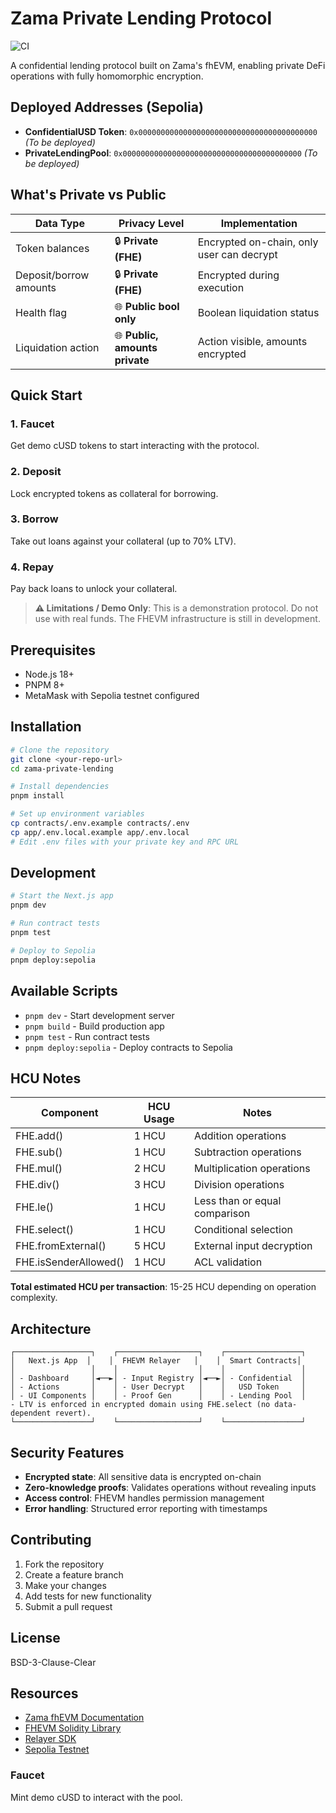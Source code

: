 # Zama Private Lending Protocol

![CI](https://github.com/serenajordan/zama-private-lending/actions/workflows/ci.yml/badge.svg)

A confidential lending protocol built on Zama's fhEVM, enabling private DeFi operations with fully homomorphic encryption.

## Deployed Addresses (Sepolia)

- **ConfidentialUSD Token**: `0x0000000000000000000000000000000000000000` *(To be deployed)*
- **PrivateLendingPool**: `0x0000000000000000000000000000000000000000` *(To be deployed)*

## What's Private vs Public

| Data Type | Privacy Level | Implementation |
|-----------|---------------|----------------|
| Token balances | 🔒 **Private (FHE)** | Encrypted on-chain, only user can decrypt |
| Deposit/borrow amounts | 🔒 **Private (FHE)** | Encrypted during execution |
| Health flag | 🌐 **Public bool only** | Boolean liquidation status |
| Liquidation action | 🌐 **Public, amounts private** | Action visible, amounts encrypted |

## Quick Start

### 1. Faucet
Get demo cUSD tokens to start interacting with the protocol.

### 2. Deposit
Lock encrypted tokens as collateral for borrowing.

### 3. Borrow
Take out loans against your collateral (up to 70% LTV).

### 4. Repay
Pay back loans to unlock your collateral.

> **⚠️ Limitations / Demo Only**: This is a demonstration protocol. Do not use with real funds. The FHEVM infrastructure is still in development.

## Prerequisites

- Node.js 18+
- PNPM 8+
- MetaMask with Sepolia testnet configured

## Installation

```bash
# Clone the repository
git clone <your-repo-url>
cd zama-private-lending

# Install dependencies
pnpm install

# Set up environment variables
cp contracts/.env.example contracts/.env
cp app/.env.local.example app/.env.local
# Edit .env files with your private key and RPC URL
```

## Development

```bash
# Start the Next.js app
pnpm dev

# Run contract tests
pnpm test

# Deploy to Sepolia
pnpm deploy:sepolia
```

## Available Scripts

- `pnpm dev` - Start development server
- `pnpm build` - Build production app
- `pnpm test` - Run contract tests
- `pnpm deploy:sepolia` - Deploy contracts to Sepolia

## HCU Notes

| Component | HCU Usage | Notes |
|-----------|-----------|-------|
| FHE.add() | 1 HCU | Addition operations |
| FHE.sub() | 1 HCU | Subtraction operations |
| FHE.mul() | 2 HCU | Multiplication operations |
| FHE.div() | 3 HCU | Division operations |
| FHE.le() | 1 HCU | Less than or equal comparison |
| FHE.select() | 1 HCU | Conditional selection |
| FHE.fromExternal() | 5 HCU | External input decryption |
| FHE.isSenderAllowed() | 1 HCU | ACL validation |

**Total estimated HCU per transaction**: 15-25 HCU depending on operation complexity.

## Architecture

```
┌─────────────────┐    ┌──────────────────┐    ┌─────────────────┐
│   Next.js App  │    │  FHEVM Relayer   │    │  Smart Contracts│
│                 │    │                  │    │                 │
│ - Dashboard     │◄──►│ - Input Registry │◄──►│ - Confidential  │
│ - Actions       │    │ - User Decrypt   │    │   USD Token     │
│ - UI Components │    │ - Proof Gen      │    │ - Lending Pool  │
- LTV is enforced in encrypted domain using FHE.select (no data-dependent revert).
└─────────────────┘    └──────────────────┘    └─────────────────┘
```

## Security Features

- **Encrypted state**: All sensitive data is encrypted on-chain
- **Zero-knowledge proofs**: Validates operations without revealing inputs
- **Access control**: FHEVM handles permission management
- **Error handling**: Structured error reporting with timestamps

## Contributing

1. Fork the repository
2. Create a feature branch
3. Make your changes
4. Add tests for new functionality
5. Submit a pull request

## License

BSD-3-Clause-Clear

## Resources

- [Zama fhEVM Documentation](https://docs.zama.ai/fhevm/)
- [FHEVM Solidity Library](https://docs.zama.ai/fhevm/solidity/)
- [Relayer SDK](https://docs.zama.ai/fhevm/relayer/)
- [Sepolia Testnet](https://sepolia.dev/)

### Faucet
Mint demo cUSD to interact with the pool.

